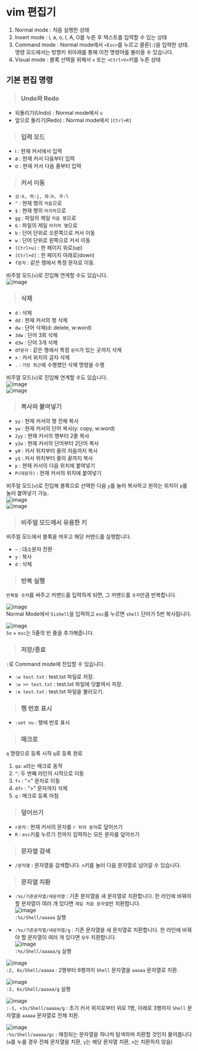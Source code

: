 # vim 편집기

1. Normal mode : 처음 실행한 상태
2. Insert mode : i, a, o, I, A, O를 누른 후 텍스트를 입력할 수 있는 상태
3. Command mode : Normal mode에서 `<Esc>`를 누르고 콜론(`:`)을 입력한 상태. 명령 모드에서는 방향키 위아래를 통해 이전 명령어를 불러올 수 있습니다.
4. Visual mode : 블록 선택을 위해서 `v` 또는 `<Ctrl+V>`키를 누른 상태

## 기본 편집 명령

> <h3>Undo와 Redo</h3>

* 되돌리기(Undo) : Normal mode에서 `u`
* 앞으로 돌리기(Redo) : Normal mode에서 `[Ctrl+R]`

> <h3>입력 모드</h3>

* i : 현재 커서에서 입력
* a : 현재 커서 다음부터 입력
* o : 현재 커서 다음 줄부터 입력

> <h3>커서 이동</h3>

* `상:k, 하:j, 좌:h, 우:l`
* `^` : 현재 행의 `처음`으로
* `$` : 현재 행의 `마지막`으로
* `gg` : 파일의 제일 `처음 행`으로
* `G` : 파일의 제일 `마지막 행`으로
* `b` : 단어 단위로 오른쪽으로 커서 이동
* `w` : 단어 단위로 왼쪽으로 커서 이동
* `[Ctrl+u]` : 한 페이지 위로(up)
* `[Ctrl+d]` : 한 페이지 아래로(down)
* `f문자` : 같은 행에서 특정 문자로 이동.

비주얼 모드(`v`)로 진입해 연계할 수도 있습니다.   
![image](https://user-images.githubusercontent.com/43658658/140483604-b9b530b0-b41b-40f8-a1ae-2771bfd8bef5.png)

> <h3>삭제</h3>

* `d` : 삭제
* `dd` : 현재 커서의 행 삭제
* `dw` : 단어 삭제(d: delete, w:word)
* `3dw` : 단어 3회 삭제
* `d3w` : 단어 3개 삭제
* `df문자` : 같은 행에서 특정 `문자`가 있는 곳까지 삭제
* `x` : 커서 위치의 글자 삭제
* `.` : `가장 최근`에 수행했던 삭제 명령을 수행

비주얼 모드(`v`)로 진입해 연계할 수도 있습니다.   
![image](https://user-images.githubusercontent.com/43658658/140484395-60f2520a-c52b-43b3-b802-feebde403fb4.png)   
![image](https://user-images.githubusercontent.com/43658658/140484433-0a71f9a8-437d-497b-9f83-f0c3449ffd25.png)   

> <h3>복사와 붙여넣기</h3>

* `yy` : 현재 커서의 행 전체 복사
* `yw` : 현재 커서의 단어 복사(y: copy, w:word)
* `2yy` : 현재 커서의 행부터 2줄 복사
* `y2w` : 현재 커서의 단어부터 2단어 복사
* `y0` : 커서 위치부터 줄의 처음까지 복사
* `y$` : 커서 위치부터 줄의 끝까지 복사
* `p` : 현재 커서의 다음 위치에 붙여넣기
* `P(대문자)` : 현재 커서의 위치에 붙여넣기

비주얼 모드(`v`)로 진입해 블록으로 선택한 다음 `y`를 눌러 복사하고 원하는 위치이 `p`를 눌러 붙여넣기 가능.   
![image](https://user-images.githubusercontent.com/43658658/140484090-5a8d3ce0-445c-4ef5-ad66-668aaf178076.png)   
![image](https://user-images.githubusercontent.com/43658658/140484180-71028a01-aa21-40a7-a29b-5778a7a46f01.png)   

> <h3>비주얼 모드에서 유용한 키</h3>

비주얼 모드에서 블록을 씌우고 해당 커멘드를 실행합니다.

* `~` : 대소문자 전환
* `y` : 복사
* `d` : 삭제

> <h3>반복 실행</h3>

`반복할 숫자`를 써주고 커맨드를 입력하게 되면, 그 커맨드를 `숫자`만큼 반복합니다.

![image](https://user-images.githubusercontent.com/43658658/140485590-f0f240f6-2709-4cec-b518-57632930b686.png)   
Normal Mode에서 `5ishell`을 입력하고 `esc`를 누르면 `shell` 단어가 5번 복사됩니다.

![image](https://user-images.githubusercontent.com/43658658/140485718-eb194d79-b6db-43cb-a849-2dcac3feb607.png)   
`5o` + `esc`는 5줄의 빈 줄을 추가해줍니다.

> <h3>저장/종료</h3>

`:`로 Command mode에 진입할 수 있습니다.   

* `:w test.txt` : test.txt 파일로 저장.
* `:w >> test.txt` : test.txt 파일에 덧붙여서 저장.
* `:e test.txt` : test.txt 파일을 불러오기.

> <h3>행 번호 표시</h3>

* `:set nu` : 행에 번호 표시

> <h3>매크로</h3>

`q` 명령으로 등록 시작 `q`로 등록 완료

1. `qa`: `a`라는 매크로 동작
2. `^`: 두 번째 라인의 시작으로 이동
3. `f<` : "<" 문자로 이동
4. `df>` : ">" 문자까지 삭제
5. `q` : 매크로 등록 마침

> <h3>덮어쓰기</h3>

* `r문자` : 현재 커서의 문자를 `r 뒤의 문자`로 덮어쓰기
* `R` : `esc`키를 누르기 전까지 입력하는 모든 문자를 덮어쓰기

> <h3>문자열 검색</h3>

* `/문자열` : 문자열을 검색합니다. `n`키를 눌러 다음 문자열로 넘어갈 수 있습니다.   

> <h3>문자열 치환</h3>

* `:%s/기존문자열/새문자열` : 기존 문자열을 새 문자열로 치환합니다. 한 라인에 바꿔야 할 문자열이 여러 개 있다면 `제일 처음 문자열`만 치환합니다.   
![image](https://user-images.githubusercontent.com/43658658/140490876-54d7d4ce-ff6a-4437-90ef-0c97cbf7b0fd.png)   
`:%s/Shell/aaaaa` 실행

* `:%s/기존문자열/새문자열/g` : 기존 문자열을 새 문자열로 치환합니다. 한 라인에 바꿔야 할 문자열이 여러 개 있다면 `모두` 치환합니다.   
![image](https://user-images.githubusercontent.com/43658658/140490940-58873a2a-25c5-4db6-bec9-211e81796f1d.png)   
`:%s/Shell/aaaaa/g` 실행

![image](https://user-images.githubusercontent.com/43658658/140491119-3bc6da21-781c-4c0d-b4ab-9c5d80c06b66.png)   
`:2, 6s/Shell/aaaaa` : 2행부터 6행까지 `Shell` 문자열을 `aaaaa` 문자열로 치환.

![image](https://user-images.githubusercontent.com/43658658/140491247-b2b4a67e-ee0d-4d5e-a21d-1e351d51ca4a.png)   
`:2, 6s/Shell/aaaaa/g` 실행

![image](https://user-images.githubusercontent.com/43658658/140491383-351384f7-ec2d-4ec9-9183-e50e39ddbca6.png)   
`:-1, +3s/Shell/aaaaa/g` : 초기 커서 위치로부터 위로 1행, 아래로 3행까지 `Shell` 문자열을 `aaaaa` 문자열로 전체 치환.

![image](https://user-images.githubusercontent.com/43658658/140491659-c2520e05-671e-4e35-b749-8d4d75353d0c.png)   
`:%s/Shell/aaaaa/gc` : 매칭되는 문자열을 하나씩 탐색하며 치환할 것인지 물어봅니다(`a`를 누를 경우 전체 문자열을 치환, `y`는 해당 문자열 치환, `n`는 치환하지 않음)


